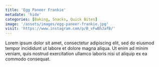 ```yaml
---
title: 'Egg Paneer Frankie'
metadate: 'hide'
categories: [Baking, Snacks, Quick Bites]
image: '/assets/images/egg-paneer-frankie.jpg'
visit: 'https://www.instagram.com/p/B_vFwBhJafB/'
---
```


Lorem ipsum dolor sit amet, consectetur adipiscing elit, sed do eiusmod tempor incididunt ut labore et dolore magna aliqua. Ut enim ad minim veniam, quis nostrud exercitation ullamco laboris nisi ut aliquip ex ea commodo consequat.
